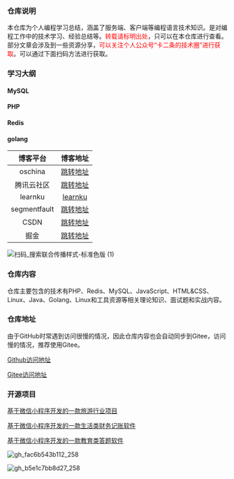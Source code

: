 ### 仓库说明

本仓库为个人编程学习总结，涵盖了服务端、客户端等编程语言技术知识。是对编程工作中的技术学习、经验总结等。<font color='red'>转载请标明出处</font>，只可以在本仓库进行查看。部分文章会涉及到一些资源分享，<font color='red'>可以关注个人公众号“卡二条的技术圈”进行获取</font>。可以通过下面扫码方法进行获取。

### 学习大纲

#### MySQL

#### PHP

#### Redis

#### golang

| 博客平台| 博客地址 | 
| :---: | :---: | 
| oschina | [跳转地址](https://my.oschina.net/bruceqiqi) |
| 腾讯云社区 | [跳转地址](https://cloud.tencent.com/developer/user/1047028/activities) |
| learnku | [learnku](https://learnku.com/blog/jack_qi) |
| segmentfault | [跳转地址](https://segmentfault.com/u/sanrenqi) |
| CSDN | [跳转地址](https://blog.csdn.net/qq_27681741?spm=1000.2115.3001.5343) |
| 掘金 | [跳转地址](https://juejin.cn/user/2207475077482424) |

![扫码_搜索联合传播样式-标准色版 (1)](https://gitee.com/bruce_qiq/picture/raw/master/2021-4-17/1618652349624-%E6%89%AB%E7%A0%81_%E6%90%9C%E7%B4%A2%E8%81%94%E5%90%88%E4%BC%A0%E6%92%AD%E6%A0%B7%E5%BC%8F-%E6%A0%87%E5%87%86%E8%89%B2%E7%89%88%20(1).png)

### 仓库内容

仓库主要包含的技术有PHP、Redis、MySQL、JavaScript、HTML&CSS、Linux、Java、Golang、Linux和工具资源等相关理论知识、面试题和实战内容。

### 仓库地址

由于GitHub时常遇到访问很慢的情况，因此仓库内容也会自动同步到Gitee，访问慢的情况，推荐使用Gitee。

[Github访问地址](https://github.com/bruceqiq/code_study)

[Gitee访问地址](https://gitee.com/bruce_qiq/code_study)

### 开源项目

[基于微信小程序开发的一款旅游行业项目](https://gitee.com/bruce_qiq/travel_manage)

[基于微信小程序开发的一款生活类财务记账软件](https://github.com/bruceqiq/tools)

[基于微信小程序开发的一款教育类答题软件](https://github.com/bruceqiq/cloud_exam)

![gh_fac6b543b112_258](https://gitee.com/bruce_qiq/picture/raw/master/2021-6-1/1622558133715-gh_fac6b543b112_258.jpg)


![gh_b5e1c7bb8d27_258](https://gitee.com/bruce_qiq/picture/raw/master/2021-6-1/1622558158674-gh_b5e1c7bb8d27_258.jpg)
